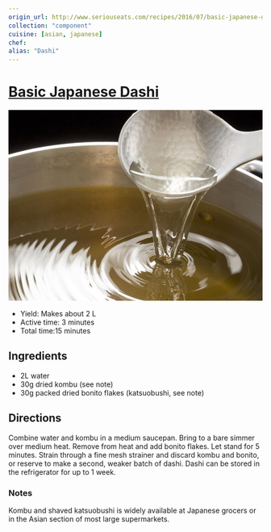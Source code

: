 ```yaml
---
origin_url: http://www.seriouseats.com/recipes/2016/07/basic-japanese-dashi-recipe.html
collection: "component"
cuisine: [asian, japanese]
chef:
alias: "Dashi"
---
```

# [Basic Japanese Dashi](http://www.seriouseats.com/recipes/2016/07/basic-japanese-dashi-recipe.html)

![Dashi](/assets/c47a695eb6e97a11e225900eaacca9ea.jpg)


* Yield: Makes about 2 L
* Active time: 3 minutes
* Total time:15 minutes

## Ingredients

* 2L water
* 30g dried kombu (see note)
* 30g packed dried bonito flakes (katsuobushi, see note)

## Directions
Combine water and kombu in a medium saucepan. Bring to a bare simmer over medium heat. Remove from heat and add bonito flakes. Let stand for 5 minutes. Strain through a fine mesh strainer and discard kombu and bonito, or reserve to make a second, weaker batch of dashi. Dashi can be stored in the refrigerator for up to 1 week.

### Notes
Kombu and shaved katsuobushi is widely available at Japanese grocers or in the Asian section of most large supermarkets.